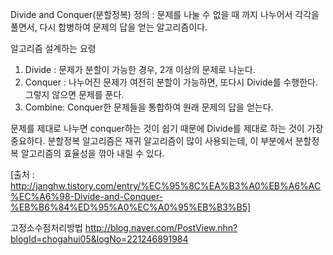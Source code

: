 Divide and Conquer(분할정복)
정의 : 문제를 나눌 수 없을 때 까지 나누어서 각각을 풀면서, 다시 합병하여
문제의 답을 얻는 알고리즘이다.

알고리즘 설계하는 요령
1) Divide : 문제가 분할이 가능한 경우, 2개 이상의 문제로 나눈다.
2) Conquer : 나누어진 문제가 여전히 분할이 가능하면, 또다시 Divide를 수행한다. 그렇지 않으면 문제를 푼다.
3) Combine: Conquer한 문제들을 통합하여 원래 문제의 답을 얻는다.

문제를 제대로 나누면 conquer하는 것이 쉽기 때문에 Divide를 제대로 하는 것이 가장 중요하다.
분할정복 알고리즘은 재귀 알고리즘이 많이 사용되는데, 이 부분에서 분할정복 알고리즘의 효율성을 깎아 내릴 수 있다.


[출처 : http://janghw.tistory.com/entry/%EC%95%8C%EA%B3%A0%EB%A6%AC%EC%A6%98-Divide-and-Conquer-%EB%B6%84%ED%95%A0%EC%A0%95%EB%B3%B5]

고정소수점처리방법
http://blog.naver.com/PostView.nhn?blogId=chogahui05&logNo=221246891984

